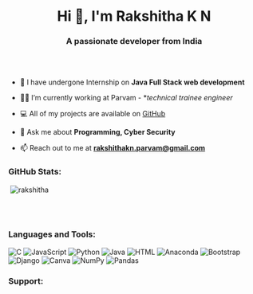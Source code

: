 <h1 align="center">Hi 👋, I'm Rakshitha K N</h1>
<h3 align="center">A passionate developer from India </h3>

<br>
<br>

- 🌱 I have undergone Internship on **Java Full Stack web development**

- 👨‍💻 I’m currently working at Parvam - **technical trainee engineer*
  
- 💻 All of my projects are available on [GitHub](https://github.com/rakskhitha/gec_parvam_2025)

- 💬 Ask me about **Programming, Cyber Security**

- 📫 Reach out to me at **rakshithakn.parvam@gmail.com**

<h3 align="left">GitHub Stats:</h3>
<div>

<p>&nbsp;<img align="center" src="https://github-readme-stats.vercel.app/api?username=nithingowda16&show_icons=true&locale=en" alt="rakshitha" /></p>
<br>
</div>
<br>
<h3 align="left">Languages and Tools:</h3>

![C](https://img.shields.io/badge/c-%2300599C.svg?style=flat&logo=c&logoColor=white) ![JavaScript](https://img.shields.io/badge/javascript-%23323330.svg?style=flat&logo=javascript&logoColor=%23F7DF1E) ![Python](https://img.shields.io/badge/AWS-%23FF9900.svg?style=flat&logo=amazon-aws&logoColor=white)  ![Java](https://img.shields.io/badge/Google%20Cloud-%234285F4.svg?style=flat&logo=google-cloud&logoColor=white) ![HTML](https://img.shields.io/badge/netlify-%23000000.svg?style=flat&logo=netlify&logoColor=#00C7B7) ![Anaconda](https://img.shields.io/badge/Anaconda-%2344A833.svg?style=flat&logo=anaconda&logoColor=white) ![Bootstrap](https://img.shields.io/badge/bootstrap-%23563D7C.svg?style=flat&logo=bootstrap&logoColor=white) ![Django](https://img.shields.io/badge/sqlite-%2307405e.svg?style=flat&logo=sqlite&logoColor=white)  ![Canva](https://img.shields.io/badge/Canva-%2300C4CC.svg?style=flat&logo=Canva&logoColor=white) ![NumPy](https://img.shields.io/badge/numpy-%23013243.svg?style=flat&logo=numpy&logoColor=white) ![Pandas](https://img.shields.io/badge/docker-%230db7ed.svg?style=flat&logo=docker&logoColor=white)

<h3 align="left">Support:</h3>
